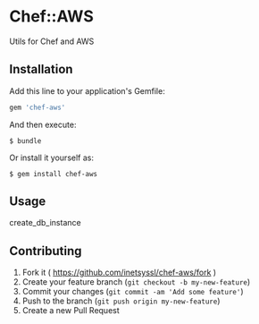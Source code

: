 # Chef::AWS

Utils for Chef and AWS

## Installation

Add this line to your application's Gemfile:

```ruby
gem 'chef-aws'
```

And then execute:

    $ bundle

Or install it yourself as:

    $ gem install chef-aws

## Usage

create_db_instance

## Contributing

1. Fork it ( https://github.com/inetsyssl/chef-aws/fork )
2. Create your feature branch (`git checkout -b my-new-feature`)
3. Commit your changes (`git commit -am 'Add some feature'`)
4. Push to the branch (`git push origin my-new-feature`)
5. Create a new Pull Request
